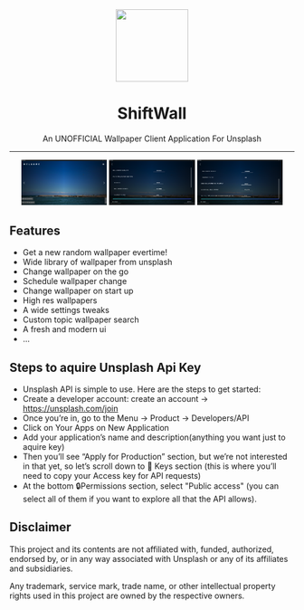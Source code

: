 <div align="center">
    <img src="./Screenshot/favicon.ico" width="128" height="128" style="display: block; margin: 0 auto"/>
    <h1>ShiftWall</h1>
    <p>An UNOFFICIAL Wallpaper Client Application For Unsplash</p>
</div>

---

<p align="center">
  <img src="./Screenshot/img1.png" width="30%" />
  <img src="./Screenshot/img2.png" width="30%" />
  <img src="./Screenshot/img3.png" width="30%" />
</p>

## Features
- Get a new random wallpaper evertime!
- Wide library of wallpaper from unsplash
- Change wallpaper on the go
- Schedule wallpaper change
- Change wallpaper on start up 
- High res wallpapers
- A wide settings tweaks
- Custom topic wallpaper search
- A fresh and modern ui
- ...

## Steps to aquire Unsplash Api Key
- Unsplash API is simple to use. Here are the steps to get started:
- Create a developer account: create an account -> https://unsplash.com/join
- Once you’re in, go to the Menu -> Product -> Developers/API
- Click on Your Apps on New Application
- Add your application’s name and description(anything you want just to aquire key)
- Then you’ll see “Apply for Production” section, but we’re not interested in that yet, so let’s scroll down to 🔑 Keys section (this is where you’ll need to copy your Access key for API requests)
- At the bottom 🔒Permissions section, select "Public access" (you can select all of them if you want to explore all that the API allows).

## Disclaimer
This project and its contents are not affiliated with, funded, authorized, endorsed by, or in any way associated with Unsplash or any of its affiliates and subsidiaries.

Any trademark, service mark, trade name, or other intellectual property rights used in this project are owned by the respective owners.
